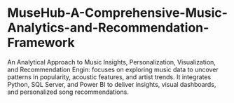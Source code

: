 # MuseHub-A-Comprehensive-Music-Analytics-and-Recommendation-Framework
An Analytical Approach to Music Insights, Personalization, Visualization, and Recommendation Engin: focuses on exploring music data to uncover patterns in popularity, acoustic features, and artist trends. It integrates Python, SQL Server, and Power BI to deliver insights, visual dashboards, and personalized song recommendations.
